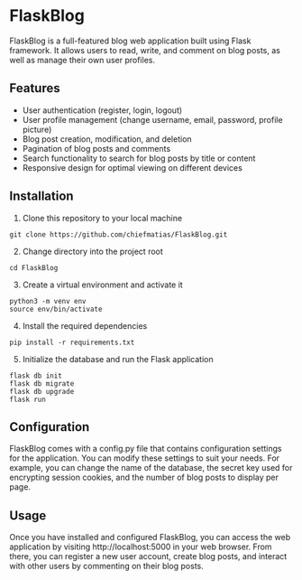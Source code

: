# FlaskBlog
FlaskBlog is a full-featured blog web application built using Flask framework. It allows users to read, write, and comment on blog posts, as well as manage their own user profiles.

## Features
* User authentication (register, login, logout)
* User profile management (change username, email, password, profile picture)
* Blog post creation, modification, and deletion
* Pagination of blog posts and comments
* Search functionality to search for blog posts by title or content
* Responsive design for optimal viewing on different devices

## Installation
1. Clone this repository to your local machine
```
git clone https://github.com/chiefmatias/FlaskBlog.git
```

2. Change directory into the project root
```
cd FlaskBlog
```

3. Create a virtual environment and activate it
```
python3 -m venv env
source env/bin/activate
```

4. Install the required dependencies
```
pip install -r requirements.txt
```
5. Initialize the database and run the Flask application
```
flask db init
flask db migrate
flask db upgrade
flask run
```

## Configuration
FlaskBlog comes with a config.py file that contains configuration settings for the application. You can modify these settings to suit your needs. For example, you can change the name of the database, the secret key used for encrypting session cookies, and the number of blog posts to display per page.

## Usage
Once you have installed and configured FlaskBlog, you can access the web application by visiting http://localhost:5000 in your web browser. From there, you can register a new user account, create blog posts, and interact with other users by commenting on their blog posts.







